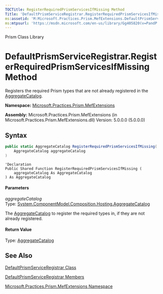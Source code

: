 ```yaml
---
TOCTitle: RegisterRequiredPrismServicesIfMissing Method
Title: 'DefaultPrismServiceRegistrar.RegisterRequiredPrismServicesIfMissing Method (Microsoft.Practices.Prism.MefExtensions)'
ms:assetid: 'M:Microsoft.Practices.Prism.MefExtensions.DefaultPrismServiceRegistrar.RegisterRequiredPrismServicesIfMissing(System.ComponentModel.Composition.Hosting.AggregateCatalog)'
ms:mtpsurl: 'https://msdn.microsoft.com/en-us/library/Gg405820(v=PandP.50)'
---
```


Prism Class Library

# DefaultPrismServiceRegistrar.RegisterRequiredPrismServicesIfMissing Method

Registers the required Prism types that are not already registered in the [AggregateCatalog](http://msdn2.microsoft.com/en-us/library/dd833165).

**Namespace:** [Microsoft.Practices.Prism.MefExtensions](https://msdn.microsoft.com/en-us/library/microsoft.practices.prism.mefextensions(v=pandp.50))

**Assembly:** Microsoft.Practices.Prism.MefExtensions (in Microsoft.Practices.Prism.MefExtensions.dll) Version: 5.0.0.0 (5.0.0.0)

## Syntax

```C#
public static AggregateCatalog RegisterRequiredPrismServicesIfMissing(
	AggregateCatalog aggregateCatalog
)
```
```VB
'Declaration
Public Shared Function RegisterRequiredPrismServicesIfMissing ( 
	aggregateCatalog As AggregateCatalog
) As AggregateCatalog
```

#### Parameters

*aggregateCatalog*  
   Type: [System.ComponentModel.Composition.Hosting.AggregateCatalog](http://msdn2.microsoft.com/en-us/library/dd833165)
   
   The [AggregateCatalog](http://msdn2.microsoft.com/en-us/library/dd833165) to register the required types in, if they are not already registered.

#### Return Value

Type: [AggregateCatalog](http://msdn2.microsoft.com/en-us/library/dd833165)

## See Also


[DefaultPrismServiceRegistrar Class](https://msdn.microsoft.com/en-us/library/microsoft.practices.prism.mefextensions.defaultprismserviceregistrar(v=pandp.50))

[DefaultPrismServiceRegistrar Members](https://msdn.microsoft.com/en-us/library/microsoft.practices.prism.mefextensions.defaultprismserviceregistrar_members(v=pandp.50))

[Microsoft.Practices.Prism.MefExtensions Namespace](https://msdn.microsoft.com/en-us/library/microsoft.practices.prism.mefextensions(v=pandp.50))
